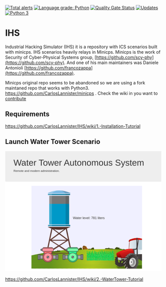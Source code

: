[![Total alerts](https://img.shields.io/lgtm/alerts/g/CarlosLannister/IHS.svg?logo=lgtm&logoWidth=18)](https://lgtm.com/projects/g/CarlosLannister/IHS/alerts/)
[![Language grade: Python](https://img.shields.io/lgtm/grade/python/g/CarlosLannister/IHS.svg?logo=lgtm&logoWidth=18)](https://lgtm.com/projects/g/CarlosLannister/IHS/context:python)
[![Quality Gate Status](https://sonarcloud.io/api/project_badges/measure?project=CarlosLannister_IHS&metric=alert_status)](https://sonarcloud.io/dashboard?id=CarlosLannister_IHS)
[![Updates](https://pyup.io/repos/github/CarlosLannister/IHS/shield.svg)](https://pyup.io/repos/github/CarlosLannister/IHS/)
[![Python 3](https://pyup.io/repos/github/CarlosLannister/IHS/python-3-shield.svg)](https://pyup.io/repos/github/CarlosLannister/IHS/)

# IHS
Industrial Hacking Simulator (IHS) it is a repository with ICS scenarios built with minicps. IHS scenarios heavily relays in Minicps. Minicps is the work of Security of Cyber-Physical Systems group, [https://github.com/scy-phy](https://github.com/scy-phy). And one of his main maintainers was Daniele Antonioli [https://github.com/francozappa](https://github.com/francozappa).  

Minicps original repo seems to be abandoned so we are using a fork maintaned repo that works with Python3. https://github.com/CarlosLannister/minicps . Check the wiki in you want to [contribute]( https://github.com/CarlosLannister/IHS/wiki/5.-Wanting-to-contribute-!!!)   

## Requirements 
https://github.com/CarlosLannister/IHS/wiki/1.-Installation-Tutorial


## Launch Water Tower Scenario

![Water Tower](https://raw.githubusercontent.com/CarlosLannister/IHS/master/waterTower/waterTower.png)


https://github.com/CarlosLannister/IHS/wiki/2.-WaterTower-Tutorial
